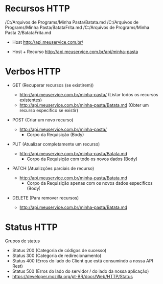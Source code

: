 # Recursos HTTP

/C:/Arquivos de Programs/Minha Pasta/Batata.md
/C:/Arquivos de Programs/Minha Pasta/BatataFrita.md
/C:/Arquivos de Programs/Minha Pasta 2/BatataFrita.md

- Host
http://api.meuservice.com.br/

- Host + Recurso
http://api.meuservice.com.br/api/minha-pasta

# Verbos HTTP
- GET (Recuperar recursos (se existirem))
    - http://api.meuservice.com.br/minha-pasta/ (Listar todos os recursos existentes)
    - http://api.meuservice.com.br/minha-pasta/Batata.md (Obter um recurso especifico se existir)

- POST (Criar um novo recurso)
    - http://api.meuservice.com.br/minha-pasta/
         - Corpo da Requisição (Body)
    
- PUT (Atualizar completamente um recurso)
    - http://api.meuservice.com.br/minha-pasta/Batata.md
        - Corpo da Requisição com todo os novos dados (Body)
    
- PATCH (Atualizções parciais de recurso)
    - http://api.meuservice.com.br/minha-pasta/Batata.md
        - Corpo da Requisição apenas com os novos dados especificos (Body)
    
- DELETE (Para remover recursos)
    - http://api.meuservice.com.br/minha-pasta/Batata.md
    
# Status HTTP

Grupos de status

- Status 200 (Categoria de códigos de sucesso)
- Status 300 (Categoria de redirecionamento)
- Status 400 (Erros do lado do Client que está consumindo a nossa API Rest)
- Status 500 (Erros do lado do servidor / do lado da nossa aplicação)
- https://developer.mozilla.org/pt-BR/docs/Web/HTTP/Status